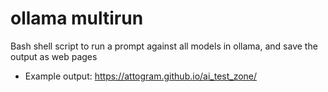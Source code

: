 # ollama multirun

Bash shell script to run a prompt against all models in ollama, and save the output as web pages

* Example output: https://attogram.github.io/ai_test_zone/
